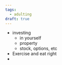```yaml
---
tags: 
  - adulting
draft: true
---
```




- investing
  - in yourself
  - property
  - stock, options, etc
- Exercise and eat right
- 

